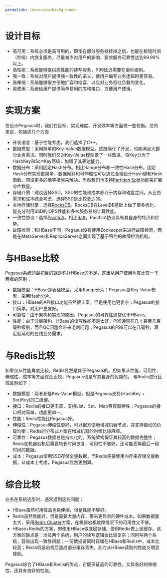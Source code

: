 ```yaml
---
permalink: /overview/background/
---
```


# 设计目标

* 高可用：系统必须是高可用的，即使在部分服务器挂掉之后，也能在极短时间（秒级）内恢复服务，尽量减少对用户的影响，要求服务可靠性达到99.99%以上。
* 高性能：系统能够提供高性能的读写服务，P99延迟需要在毫秒级别。
* 强一致：系统对用户提供强一致性的语义，使用户编写业务逻辑时更容易。
* 易伸缩：系统能够很方便地扩容和缩容，以应对业务吞吐负载的变化。
* 易使用：系统给用户提供简单易用的库和接口，方便用户使用。

# 实现方案

在设计Pegasus时，我们在目标、实现难度、开发效率等方面做一些权衡。总的来说，包括这几个方面：
* 开发语言：基于性能考虑，我们选择了C++。
* 数据模型：采用简单的Key-Value数据模型。这既简化了开发，也能满足大部分业务需求。同时我们又对Key-Value模型做了一些改进，将Key分为了HashKey和SortKey两级，加强了其表达能力。
* 数据分布：采用固定Hash分布。相比Range分布和一致性Hash分布，固定Hash分布实现更简单，数据倾斜和可伸缩性可以通过合理设计Hash键和Hash函数、预设更多的桶等措施来解决。当然我们也支持[Partition Split](https://pegasus.apache.org/zh/administration/partition-split)功能来扩展分片数量。
* 存储介质：建议选择SSD。SSD的性能和成本都介于内存和磁盘之间，从业务需求和成本综合考虑，选择SSD是比较合适的。
* 本地存储引擎：选择[RocksDB](https://github.com/facebook/rocksdb)。RocksDB在LevelDB基础上做了很多优化，能充分利用SSD的IOPS性能和多核服务器的计算性能。
* 一致性协议：选择[PacificA](https://www.microsoft.com/en-us/research/publication/pacifica-replication-in-log-based-distributed-storage-systems/)。相比[Raft](https://raft.github.io/)，PacificA协议具有其自身的特点和优势。
* 故障检测：和HBase不同，Pegasus没有使用Zookeeper来进行故障检测，而是在MetaServer和ReplicaServer之间实现了基于租约的故障检测机制。

# 与HBase比较

Pegasus系统的最初目的就是弥补HBase的不足，这里从用户使用角度比较一下两者的区别：
* 数据模型：HBase是表格模型，采用Range分片；Pegasus是Key-Value模型，采用Hash分片。
* 接口：HBase的API接口功能虽然很丰富，但是使用也更复杂；Pegasus的接口简单，对用户更友好。
* 可靠性：由于架构和实现的原因，Pegasus的可靠性通常优于HBase。
* 性能：由于分层架构，HBase的读写性能不是太好，P99通常在几十甚至几百毫秒级别，而且GC问题会带来毛刺问题；Pegasus的P99可以在几毫秒，满足低延迟的在线业务需求。

# 与Redis比较

如果仅从性能角度比较，Redis显然是优于Pegasus的。但如果从性能、可用性、伸缩性、成本等方面综合比较，Pegasus也是有其自身的优势的。
与Redis进行比较区别如下：
* 数据模型：两者都是Key-Value模型，但是Pegasus支持(HashKey + SortKey)的二级键。
* 接口：Redis的接口更丰富，支持List、Set、Map等容器特性；Pegasus的接口相对简单，功能更单一。
* 性能：Redis性能比Pegasus好。
* 伸缩性：Pegasus伸缩性更好，可以很方便地增减机器节点，并支持自动的负载均衡；Redis的分布式方案在增减机器的时候比较麻烦。
* 可靠性：Pegasus数据总是持久化的，系统架构保证其较高的数据完整性；Redis在机器宕机后需要较长时间恢复，可用性不够好，还可能丢掉最后一段时间的数据。
* 成本：Pegasus使用SSD存储全量数据，而Redis需要使用内存来存储全量数据，从成本上考虑，Pegasus显然更划算。

# 综合比较

业务在系统选型时，通常遇到这些问题：
* HBase虽然可用性高也易伸缩，但是性能不够好。
* Redis虽然性能好，但是需要大量内存，带来更昂贵的硬件成本。如果数据量太大，采用[Redis Cluster](https://redis.io/topics/cluster-tutorial)方案，在机器宕机故障情况下的可用性又不够。
* HBase+Redis的方案，即使用HBase做底层存储，使用Redis做上层缓存。该方案的缺点是：涉及两个系统，用户的读写逻辑会比较复杂；同时写两个系统，容易出现一致性问题；一份数据要同时存储在HBase和Redis中，成本比较高；Redis机器宕机后造成部分缓存丢失，此时从HBase读取的性能又明显降低。

Pegasus综合了HBase和Redis的优点，它既保证高的可靠性，又具有好的伸缩性，还具有良好的性能。
